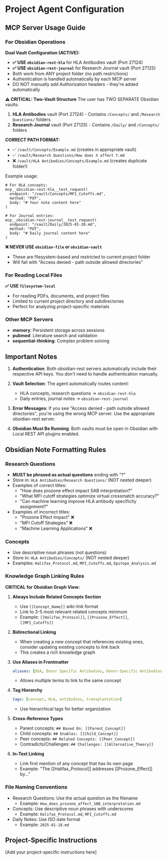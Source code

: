 # Project Agent Configuration

## MCP Server Usage Guide

### For Obsidian Operations

**Dual Vault Configuration (ACTIVE):**
- **✅ USE `obsidian-rest-hla`** for HLA Antibodies vault (Port 27124)
- **✅ USE `obsidian-rest-journal`** for Research Journal vault (Port 27125)
- Both work from ANY project folder (no path restrictions)
- Authentication is handled automatically by each MCP server
- DO NOT manually add Authorization headers - they're added automatically

**⚠️ CRITICAL: Two-Vault Structure**
The user has TWO SEPARATE Obsidian vaults:
1. **HLA Antibodies** vault (Port 27124) - Contains `/Concepts/` and `/Research Questions/` folders
2. **Research Journal** vault (Port 27125) - Contains `/Daily/` and `/Concepts/` folders

**CORRECT PATH FORMAT:**
- ✅ `/vault/Concepts/Example.md` (creates in appropriate vault)
- ✅ `/vault/Research Questions/How does X affect Y.md`
- ❌ `/vault/HLA Antibodies/Concepts/Example.md` (creates duplicate folder!)

Example usage:
```
# For HLA concepts:
mcp__obsidian-rest-hla__test_request(
  endpoint: "/vault/Concepts/MFI_Cutoffs.md",
  method: "PUT",
  body: "# Your note content here"
)

# For Journal entries:
mcp__obsidian-rest-journal__test_request(
  endpoint: "/vault/Daily/2025-01-20.md",
  method: "PUT",
  body: "# Daily journal content here"
)
```

**❌ NEVER USE `obsidian-file` or `obsidian-vault`**
- These are filesystem-based and restricted to current project folder
- Will fail with "Access denied - path outside allowed directories"

### For Reading Local Files
**✅ USE `filesystem-local`**
- For reading PDFs, documents, and project files
- Limited to current project directory and subdirectories
- Perfect for analyzing project-specific materials

### Other MCP Servers
- **memory**: Persistent storage across sessions
- **pubmed**: Literature search and validation
- **sequential-thinking**: Complex problem solving

## Important Notes

1. **Authentication**: Both obsidian-rest servers automatically include their respective API keys. You don't need to handle authentication manually.

2. **Vault Selection**: The agent automatically routes content:
   - HLA concepts, research questions → `obsidian-rest-hla`
   - Daily entries, journal notes → `obsidian-rest-journal`

3. **Error Messages**: If you see "Access denied - path outside allowed directories", you're using the wrong MCP server. Use the appropriate obsidian-rest server.

4. **Obsidian Must Be Running**: Both vaults must be open in Obsidian with Local REST API plugins enabled.

## Obsidian Note Formatting Rules

### Research Questions
- **MUST be phrased as actual questions** ending with "?"
- Store in: `HLA Antibodies/Research Questions/` (NOT nested deeper)
- Examples of correct titles:
  - "How does prozone effect impact SAB interpretation?"
  - "What MFI cutoff strategies optimize virtual crossmatch accuracy?"
  - "Can machine learning improve HLA antibody specificity assignment?"
- Examples of incorrect titles:
  - "Prozone Effect Impact" ❌
  - "MFI Cutoff Strategies" ❌
  - "Machine Learning Applications" ❌

### Concepts
- Use descriptive noun phrases (not questions)
- Store in: `HLA Antibodies/Concepts/` (NOT nested deeper)
- Examples: `Halifax_Protocol.md`, `MFI_Cutoffs.md`, `Epitope_Analysis.md`

### Knowledge Graph Linking Rules
**CRITICAL for Obsidian Graph View:**

1. **Always Include Related Concepts Section**
   - Use `[[Concept_Name]]` wiki-link format
   - Link to 3-5 most relevant related concepts minimum
   - Example: `[[Halifax_Protocol]]`, `[[Prozone_Effect]]`, `[[MFI_Cutoffs]]`

2. **Bidirectional Linking**
   - When creating a new concept that references existing ones, consider updating existing concepts to link back
   - This creates a rich knowledge graph

3. **Use Aliases in Frontmatter**
   ```yaml
   aliases: [DSA, Donor Specific Antibodies, Donor-Specific Antibodies]
   ```
   - Allows multiple terms to link to the same concept

4. **Tag Hierarchy**
   ```yaml
   tags: [concept, HLA, antibodies, transplantation]
   ```
   - Use hierarchical tags for better organization

5. **Cross-Reference Types**
   - Parent concepts: `## Based On: [[Parent_Concept]]`
   - Child concepts: `## Enables: [[Child_Concept]]`
   - Peer concepts: `## Related Concepts: [[Peer_Concept]]`
   - Contradicts/Challenges: `## Challenges: [[Alternative_Theory]]`

6. **In-Text Linking**
   - Link first mention of any concept that has its own page
   - Example: "The [[Halifax_Protocol]] addresses [[Prozone_Effect]] by..."

### File Naming Conventions
- Research Questions: Use the actual question as the filename
  - Example: `How_does_prozone_affect_SAB_interpretation.md`
- Concepts: Use descriptive noun phrases with underscores
  - Example: `Halifax_Protocol.md`, `MFI_Cutoffs.md`
- Daily Notes: Use ISO date format
  - Example: `2025-01-18.md`

## Project-Specific Instructions
[Add your project-specific instructions here]
